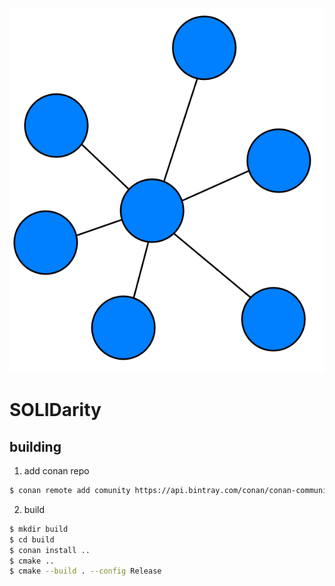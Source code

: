![logo](logo.svg)
# SOLIDarity

## building
1. add conan repo
```sh
$ conan remote add comunity https://api.bintray.com/conan/conan-community/conan 
```
2. build
```sh
$ mkdir build
$ cd build
$ conan install ..
$ cmake ..
$ cmake --build . --config Release 
```

